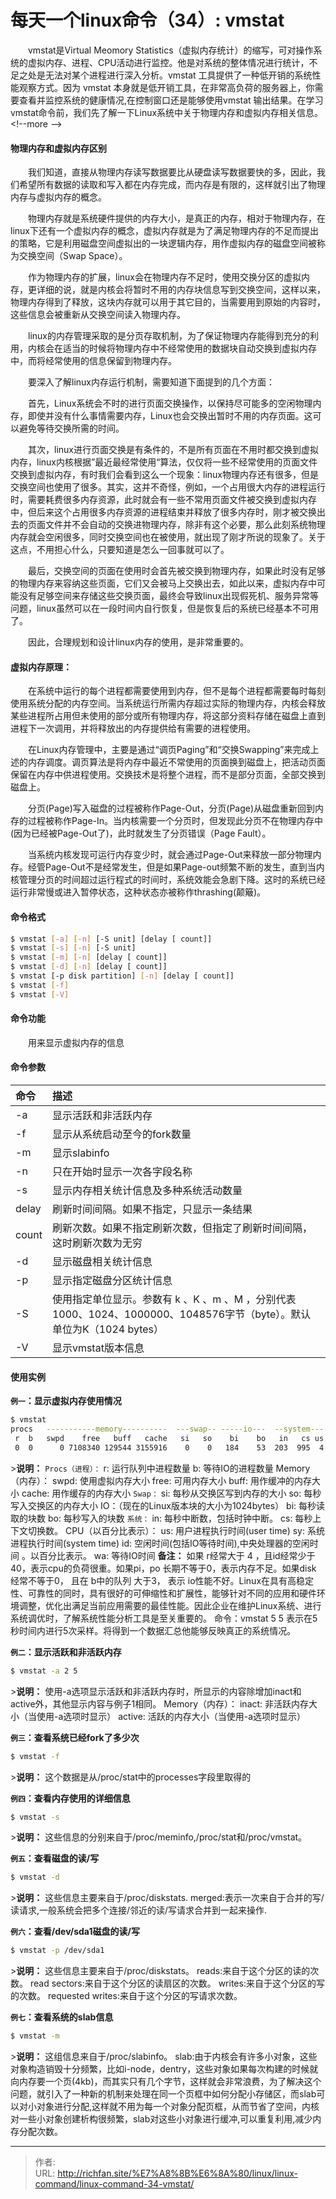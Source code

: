 # 每天一个linux命令（34）: vmstat

　　vmstat是Virtual Meomory Statistics（虚拟内存统计）的缩写，可对操作系统的虚拟内存、进程、CPU活动进行监控。他是对系统的整体情况进行统计，不足之处是无法对某个进程进行深入分析。vmstat 工具提供了一种低开销的系统性能观察方式。因为 vmstat 本身就是低开销工具，在非常高负荷的服务器上，你需要查看并监控系统的健康情况,在控制窗口还是能够使用vmstat 输出结果。在学习vmstat命令前，我们先了解一下Linux系统中关于物理内存和虚拟内存相关信息。
&lt;!--more --&gt;
#### 物理内存和虚拟内存区别
　　我们知道，直接从物理内存读写数据要比从硬盘读写数据要快的多，因此，我们希望所有数据的读取和写入都在内存完成，而内存是有限的，这样就引出了物理内存与虚拟内存的概念。

　　物理内存就是系统硬件提供的内存大小，是真正的内存，相对于物理内存，在linux下还有一个虚拟内存的概念，虚拟内存就是为了满足物理内存的不足而提出的策略，它是利用磁盘空间虚拟出的一块逻辑内存，用作虚拟内存的磁盘空间被称为交换空间（Swap Space）。

　　作为物理内存的扩展，linux会在物理内存不足时，使用交换分区的虚拟内存，更详细的说，就是内核会将暂时不用的内存块信息写到交换空间，这样以来，物理内存得到了释放，这块内存就可以用于其它目的，当需要用到原始的内容时，这些信息会被重新从交换空间读入物理内存。

　　linux的内存管理采取的是分页存取机制，为了保证物理内存能得到充分的利用，内核会在适当的时候将物理内存中不经常使用的数据块自动交换到虚拟内存中，而将经常使用的信息保留到物理内存。

　　要深入了解linux内存运行机制，需要知道下面提到的几个方面：

　　首先，Linux系统会不时的进行页面交换操作，以保持尽可能多的空闲物理内存，即使并没有什么事情需要内存，Linux也会交换出暂时不用的内存页面。这可以避免等待交换所需的时间。

　　其次，linux进行页面交换是有条件的，不是所有页面在不用时都交换到虚拟内存，linux内核根据”最近最经常使用“算法，仅仅将一些不经常使用的页面文件交换到虚拟内存，有时我们会看到这么一个现象：linux物理内存还有很多，但是交换空间也使用了很多。其实，这并不奇怪，例如，一个占用很大内存的进程运行时，需要耗费很多内存资源，此时就会有一些不常用页面文件被交换到虚拟内存中，但后来这个占用很多内存资源的进程结束并释放了很多内存时，刚才被交换出去的页面文件并不会自动的交换进物理内存，除非有这个必要，那么此刻系统物理内存就会空闲很多，同时交换空间也在被使用，就出现了刚才所说的现象了。关于这点，不用担心什么，只要知道是怎么一回事就可以了。

　　最后，交换空间的页面在使用时会首先被交换到物理内存，如果此时没有足够的物理内存来容纳这些页面，它们又会被马上交换出去，如此以来，虚拟内存中可能没有足够空间来存储这些交换页面，最终会导致linux出现假死机、服务异常等问题，linux虽然可以在一段时间内自行恢复，但是恢复后的系统已经基本不可用了。

　　因此，合理规划和设计linux内存的使用，是非常重要的。

#### 虚拟内存原理：
　　在系统中运行的每个进程都需要使用到内存，但不是每个进程都需要每时每刻使用系统分配的内存空间。当系统运行所需内存超过实际的物理内存，内核会释放某些进程所占用但未使用的部分或所有物理内存，将这部分资料存储在磁盘上直到进程下一次调用，并将释放出的内存提供给有需要的进程使用。

　　在Linux内存管理中，主要是通过“调页Paging”和“交换Swapping”来完成上述的内存调度。调页算法是将内存中最近不常使用的页面换到磁盘上，把活动页面保留在内存中供进程使用。交换技术是将整个进程，而不是部分页面，全部交换到磁盘上。

　　分页(Page)写入磁盘的过程被称作Page-Out，分页(Page)从磁盘重新回到内存的过程被称作Page-In。当内核需要一个分页时，但发现此分页不在物理内存中(因为已经被Page-Out了)，此时就发生了分页错误（Page Fault）。

　　当系统内核发现可运行内存变少时，就会通过Page-Out来释放一部分物理内存。经管Page-Out不是经常发生，但是如果Page-out频繁不断的发生，直到当内核管理分页的时间超过运行程式的时间时，系统效能会急剧下降。这时的系统已经运行非常慢或进入暂停状态，这种状态亦被称作thrashing(颠簸)。
#### 命令格式
```bash
$ vmstat [-a] [-n] [-S unit] [delay [ count]]
$ vmstat [-s] [-n] [-S unit]
$ vmstat [-m] [-n] [delay [ count]]
$ vmstat [-d] [-n] [delay [ count]]
$ vmstat [-p disk partition] [-n] [delay [ count]]
$ vmstat [-f]
$ vmstat [-V]
```
#### 命令功能
　　用来显示虚拟内存的信息
#### 命令参数
| 命令 | 描述     |
| :------------- | :------------- |
| -a | 显示活跃和非活跃内存 |
| -f | 显示从系统启动至今的fork数量 |
| -m | 显示slabinfo |
| -n | 只在开始时显示一次各字段名称 |
| -s | 显示内存相关统计信息及多种系统活动数量 |
| delay | 刷新时间间隔。如果不指定，只显示一条结果 |
| count | 刷新次数。如果不指定刷新次数，但指定了刷新时间间隔，这时刷新次数为无穷 |
| -d | 显示磁盘相关统计信息 |
| -p | 显示指定磁盘分区统计信息 |
| -S | 使用指定单位显示。参数有 k 、K 、m 、M ，分别代表1000、1024、1000000、1048576字节（byte）。默认单位为K（1024 bytes） |
| -V | 显示vmstat版本信息 |

#### 使用实例
**`例一`：显示虚拟内存使用情况**
```bash
$ vmstat
procs   -----------memory----------  ---swap-- -----io---  --system--- -----cpu---
 r  b   swpd    free   buff   cache   si   so    bi    bo   in   cs us sy id wa st
 0  0      0 7108340 129544 3155916    0    0   184    53  203  995  4  1 95  0  0
```
&gt;**说明：**
`Procs（进程）：`
r: 运行队列中进程数量
b: 等待IO的进程数量
Memory（内存）：
swpd: 使用虚拟内存大小
free: 可用内存大小
buff: 用作缓冲的内存大小
cache: 用作缓存的内存大小
`Swap：`
si: 每秒从交换区写到内存的大小
so: 每秒写入交换区的内存大小
IO：（现在的Linux版本块的大小为1024bytes）
bi: 每秒读取的块数
bo: 每秒写入的块数
`系统：`
in: 每秒中断数，包括时钟中断。
cs: 每秒上下文切换数。
CPU（以百分比表示）：
us: 用户进程执行时间(user time)
sy: 系统进程执行时间(system time)
id: 空闲时间(包括IO等待时间),中央处理器的空闲时间 。以百分比表示。
wa: 等待IO时间
**备注：** 如果 r经常大于 4 ，且id经常少于40，表示cpu的负荷很重。如果pi，po 长期不等于0，表示内存不足。如果disk 经常不等于0， 且在 b中的队列 大于3， 表示 io性能不好。Linux在具有高稳定性、可靠性的同时，具有很好的可伸缩性和扩展性，能够针对不同的应用和硬件环境调整，优化出满足当前应用需要的最佳性能。因此企业在维护Linux系统、进行系统调优时，了解系统性能分析工具是至关重要的。
命令：vmstat 5 5
表示在5秒时间内进行5次采样。将得到一个数据汇总他能够反映真正的系统情况。

**`例二`：显示活跃和非活跃内存**
```bash
$ vmstat -a 2 5
```
&gt;**说明：**
使用-a选项显示活跃和非活跃内存时，所显示的内容除增加inact和active外，其他显示内容与例子1相同。
Memory（内存）：
inact: 非活跃内存大小（当使用-a选项时显示）
active: 活跃的内存大小（当使用-a选项时显示）

**`例三`：查看系统已经fork了多少次**
```bash
$ vmstat -f
```
&gt;**说明：**
这个数据是从/proc/stat中的processes字段里取得的

**`例四`：查看内存使用的详细信息**
```bash
$ vmstat -s
```
&gt;**说明：**
这些信息的分别来自于/proc/meminfo,/proc/stat和/proc/vmstat。

**`例五`：查看磁盘的读/写**
```bash
$ vmstat -d
```
&gt;**说明：**
这些信息主要来自于/proc/diskstats.
merged:表示一次来自于合并的写/读请求,一般系统会把多个连接/邻近的读/写请求合并到一起来操作.

**`例六`：查看/dev/sda1磁盘的读/写**
```bash
$ vmstat -p /dev/sda1
```
&gt;**说明：**
这些信息主要来自于/proc/diskstats。
reads:来自于这个分区的读的次数。
read sectors:来自于这个分区的读扇区的次数。
writes:来自于这个分区的写的次数。
requested writes:来自于这个分区的写请求次数。

**`例七`：查看系统的slab信息**
```bash
$ vmstat -m
```
&gt;**说明：**
这组信息来自于/proc/slabinfo。
slab:由于内核会有许多小对象，这些对象构造销毁十分频繁，比如i-node，dentry，这些对象如果每次构建的时候就向内存要一个页(4kb)，而其实只有几个字节，这样就会非常浪费，为了解决这个问题，就引入了一种新的机制来处理在同一个页框中如何分配小存储区，而slab可以对小对象进行分配,这样就不用为每一个对象分配页框，从而节省了空间，内核对一些小对象创建析构很频繁，slab对这些小对象进行缓冲,可以重复利用,减少内存分配次数。


---

> 作者:   
> URL: http://richfan.site/%E7%A8%8B%E6%8A%80/linux/linux-command/linux-command-34-vmstat/  

